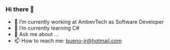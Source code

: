 ### Hi there 👋

- 🔭 I’m currently working at AmbevTech as Software Developer
- 🌱 I’m currently learning C#
- 💬 Ask me about ...
- 📫 How to reach me: bueno-jr@hotmail.com

